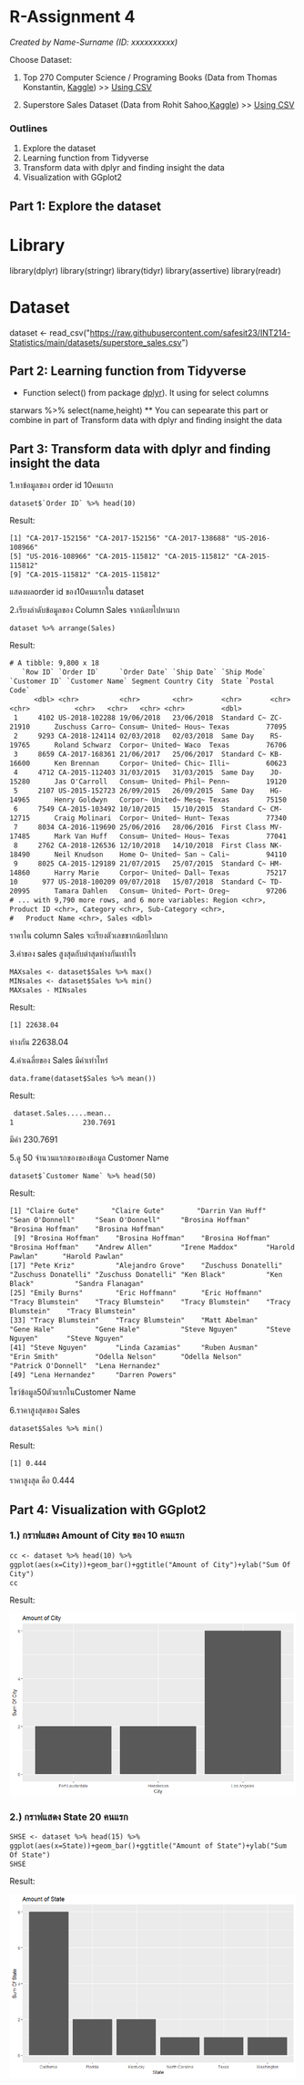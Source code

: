 # R-Assignment 4

*Created by Name-Surname (ID: xxxxxxxxxx)*

Choose Dataset:
1. Top 270 Computer Science / Programing Books (Data from Thomas Konstantin, [Kaggle](https://www.kaggle.com/thomaskonstantin/top-270-rated-computer-science-programing-books)) >> [Using CSV](https://raw.githubusercontent.com/safesit23/INT214-Statistics/main/datasets/prog_book.csv)

2. Superstore Sales Dataset (Data from Rohit Sahoo,[Kaggle](https://www.kaggle.com/rohitsahoo/sales-forecasting)) >> [Using CSV](https://raw.githubusercontent.com/safesit23/INT214-Statistics/main/datasets/superstore_sales.csv)


### Outlines
1. Explore the dataset
2. Learning function from Tidyverse
3. Transform data with dplyr and finding insight the data
4. Visualization with GGplot2

## Part 1: Explore the dataset

# Library
library(dplyr)
library(stringr)
library(tidyr)
library(assertive)
library(readr)

# Dataset
dataset <- read_csv("https://raw.githubusercontent.com/safesit23/INT214-Statistics/main/datasets/superstore_sales.csv")


## Part 2: Learning function from Tidyverse

- Function select() from package [dplyr](https://dplyr.tidyverse.org/articles/dplyr.html#select-columns-with-select)). It using for select columns

starwars %>% select(name,height)
** You can sepearate this part or combine in part of Transform data with dplyr and finding insight the data

## Part 3: Transform data with dplyr and finding insight the data

1.หาข้อมูลของ order id 10คนแรก

```
dataset$`Order ID` %>% head(10)
```

Result:

```
[1] "CA-2017-152156" "CA-2017-152156" "CA-2017-138688" "US-2016-108966"
[5] "US-2016-108966" "CA-2015-115812" "CA-2015-115812" "CA-2015-115812"
[9] "CA-2015-115812" "CA-2015-115812"
```

แสดงผลorder id ของ10คนแรกใน dataset


2.เรียงลำดับข้อมูลของ Column Sales จากน้อยไปหามาก

```
dataset %>% arrange(Sales)
```

  Result:
```
# A tibble: 9,800 x 18
   `Row ID` `Order ID`     `Order Date` `Ship Date` `Ship Mode` `Customer ID` `Customer Name` Segment Country City  State `Postal Code`
      <dbl> <chr>          <chr>        <chr>       <chr>       <chr>         <chr>           <chr>   <chr>   <chr> <chr>         <dbl>
 1     4102 US-2018-102288 19/06/2018   23/06/2018  Standard C~ ZC-21910      Zuschuss Carro~ Consum~ United~ Hous~ Texas         77095
 2     9293 CA-2018-124114 02/03/2018   02/03/2018  Same Day    RS-19765      Roland Schwarz  Corpor~ United~ Waco  Texas         76706
 3     8659 CA-2017-168361 21/06/2017   25/06/2017  Standard C~ KB-16600      Ken Brennan     Corpor~ United~ Chic~ Illi~         60623
 4     4712 CA-2015-112403 31/03/2015   31/03/2015  Same Day    JO-15280      Jas O'Carroll   Consum~ United~ Phil~ Penn~         19120
 5     2107 US-2015-152723 26/09/2015   26/09/2015  Same Day    HG-14965      Henry Goldwyn   Corpor~ United~ Mesq~ Texas         75150
 6     7549 CA-2015-103492 10/10/2015   15/10/2015  Standard C~ CM-12715      Craig Molinari  Corpor~ United~ Hunt~ Texas         77340
 7     8034 CA-2016-119690 25/06/2016   28/06/2016  First Class MV-17485      Mark Van Huff   Consum~ United~ Hous~ Texas         77041
 8     2762 CA-2018-126536 12/10/2018   14/10/2018  First Class NK-18490      Neil Knudson    Home O~ United~ San ~ Cali~         94110
 9     8025 CA-2015-129189 21/07/2015   25/07/2015  Standard C~ HM-14860      Harry Marie     Corpor~ United~ Dall~ Texas         75217
10      977 US-2018-100209 09/07/2018   15/07/2018  Standard C~ TD-20995      Tamara Dahlen   Consum~ United~ Port~ Oreg~         97206
# ... with 9,790 more rows, and 6 more variables: Region <chr>, Product ID <chr>, Category <chr>, Sub-Category <chr>,
#   Product Name <chr>, Sales <dbl>
```

ราคาใน column Sales จะเรียงตัวเลขขากน้อยไปมาก

3.ค่าของ sales สูงสุดกับต่าสุดห่างกันเท่าไร
```
MAXsales <- dataset$Sales %>% max()
MINsales <- dataset$Sales %>% min()
MAXsales - MINsales
```
Result:
```
[1] 22638.04
```

ห่างกัน 22638.04


4.ค่าเฉลี่ยของ Sales มีค่าเท่าไหร่

```
data.frame(dataset$Sales %>% mean())
```

Result:

```
 dataset.Sales.....mean..
1                 230.7691
```
มีค่า 230.7691

5.ดู 50 จำนวนแรกของของข้อมูล Customer Name
```
dataset$`Customer Name` %>% head(50)
```

Result:
```
[1] "Claire Gute"        "Claire Gute"        "Darrin Van Huff"    "Sean O'Donnell"     "Sean O'Donnell"     "Brosina Hoffman"    "Brosina Hoffman"    "Brosina Hoffman"   
 [9] "Brosina Hoffman"    "Brosina Hoffman"    "Brosina Hoffman"    "Brosina Hoffman"    "Andrew Allen"       "Irene Maddox"       "Harold Pawlan"      "Harold Pawlan"     
[17] "Pete Kriz"          "Alejandro Grove"    "Zuschuss Donatelli" "Zuschuss Donatelli" "Zuschuss Donatelli" "Ken Black"          "Ken Black"          "Sandra Flanagan"   
[25] "Emily Burns"        "Eric Hoffmann"      "Eric Hoffmann"      "Tracy Blumstein"    "Tracy Blumstein"    "Tracy Blumstein"    "Tracy Blumstein"    "Tracy Blumstein"   
[33] "Tracy Blumstein"    "Tracy Blumstein"    "Matt Abelman"       "Gene Hale"          "Gene Hale"          "Steve Nguyen"       "Steve Nguyen"       "Steve Nguyen"      
[41] "Steve Nguyen"       "Linda Cazamias"     "Ruben Ausman"       "Erin Smith"         "Odella Nelson"      "Odella Nelson"      "Patrick O'Donnell"  "Lena Hernandez"    
[49] "Lena Hernandez"     "Darren Powers"     
```
โชว์ข้อมูล50ตัวแรกในCustomer Name

6.ราคาสูงสุดของ Sales

```
dataset$Sales %>% min()
```

Result:

```
[1] 0.444
```
ราคาสูงสุด คือ 0.444







## Part 4: Visualization with GGplot2
### 1.) กราฟแสดง Amount of City ของ 10 คนแรก
```
cc <- dataset %>% head(10) %>% ggplot(aes(x=City))+geom_bar()+ggtitle("Amount of City")+ylab("Sum Of City")
cc
```
Result:

![Graph 1](RplotCity04.png)

### 2.) กราฟแสดง State 20 คนแรก
```
SHSE <- dataset %>% head(15) %>% ggplot(aes(x=State))+geom_bar()+ggtitle("Amount of State")+ylab("Sum Of State")
SHSE
```
Result:

![Graph 1](R2plot04.png)
